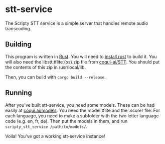 # stt-service

The Scripty STT service is a simple server that handles remote audio transcoding.

## Building

This program is written in [Rust](https://rust-lang.org/). You will need to [install rust](https://rustup.rs) to build it.
You will also need the libstt.tflite.(os).zip file from [coqui-ai/STT](https://github.com/coqui-ai/STT/releases/). You should put the contents of this zip in /usr/local/lib.

Then, you can build with `cargo build --release`.

## Running

After you've built stt-service, you need some models. These can be had easily at [coqui.ai/models](https://coqui.ai/models). You need the model.tflite and the .scorer file.
For each language, you need to make a subfolder with the two letter language code (e.g. en, fr, de). Then put the models in them, and run `scripty_stt_service /path/to/models/`.

Voila! You've got a working stt-service instance!
